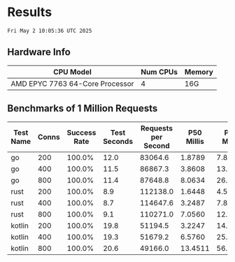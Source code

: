 # Results
`Fri May 2 10:05:36 UTC 2025`
## Hardware Info
| CPU Model | Num CPUs | Memory |
| --------- | -------- | ------ |
| AMD EPYC 7763 64-Core Processor | 4 | 16G |

## Benchmarks of 1 Million Requests
| Test Name | Conns | Success Rate | Test Seconds | Requests per Second | P50 Millis | P99 Millis | P99.9 Millis | API Memory MB | API CPU Time | API Threads |
| --------- | ----- | ------------ | ------------ | ------------------- | ---------- | ---------- | ------------ | ------------- | ------------ | ----------- |
| go | 200 | 100.0% | 12.0 | 83064.6 | 1.8789 | 7.8650 | 11.1407 | 17.1 | 00:00:27 | 11 |
| go | 400 | 100.0% | 11.5 | 86867.3 | 3.8608 | 13.9686 | 19.8467 | 24.0 | 00:00:27 | 11 |
| go | 800 | 100.0% | 11.4 | 87648.8 | 8.0634 | 26.3651 | 37.2837 | 37.1 | 00:00:27 | 11 |
| rust | 200 | 100.0% | 8.9 | 112138.0 | 1.6448 | 4.5941 | 6.1488 | 9.0 | 00:00:17 | 5 |
| rust | 400 | 100.0% | 8.7 | 114647.6 | 3.2487 | 7.8385 | 10.6008 | 13.8 | 00:00:17 | 5 |
| rust | 800 | 100.0% | 9.1 | 110271.0 | 7.0560 | 12.7089 | 21.3179 | 23.3 | 00:00:17 | 5 |
| kotlin | 200 | 100.0% | 19.8 | 51194.5 | 3.2247 | 14.8361 | 35.9984 | 348.7 | 00:01:00 | 149 |
| kotlin | 400 | 100.0% | 19.3 | 51679.2 | 6.5760 | 25.4940 | 65.1180 | 412.9 | 00:00:58 | 155 |
| kotlin | 800 | 100.0% | 20.6 | 49166.0 | 13.4511 | 56.8873 | 160.3052 | 410.9 | 00:01:03 | 152 |

